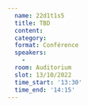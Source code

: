 ```yaml
---
  name: 22d1t1s5
  title: TBD
  content:
  category: 
  format: Conférence
  speakers: 
    - 
  room: Auditorium
  slot: 13/10/2022
  time_start: '13:30'
  time_end: '14:15'
---
```

